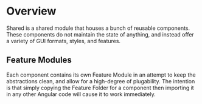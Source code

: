 # Overview

Shared is a shared module that houses a bunch of reusable components. These components do not maintain the state of anything, and instead offer a variety of GUI formats, styles, and features.

## Feature Modules

Each component contains its own Feature Module in an attempt to keep the abstractions clean, and allow for a high-degree of plugability. The intention is that simply copying the Feature Folder for a component then importing it in any other Angular code will cause it to work immediately.